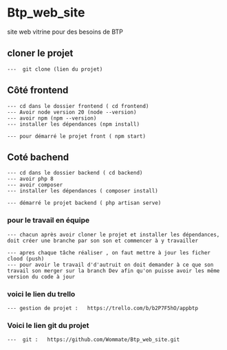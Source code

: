 # Btp_web_site
site web vitrine pour des besoins de BTP

## cloner le projet
    ---  git clone (lien du projet)

## Côté frontend 

    --- cd dans le dossier frontend ( cd frontend)
    --- Avoir node version 20 (node --version)
    --- avoir npm (npm --version)
    --- installer les dépendances (npm install) 

    --- pour démarré le projet front ( npm start)
## Coté bachend 

    --- cd dans le dossier backend ( cd backend)
    --- avoir php 8
    --- avoir composer
    --- installer les dépendances ( composer install)

    --- démarré le projet backend ( php artisan serve)

### pour le travail en équipe

    --- chacun après avoir cloner le projet et installer les dépendances, doit créer une branche par son son et commencer à y travailler

    --- apres chaque tâche réaliser , on faut mettre à jour les ficher clood (push) 
    --- pour avoir le travail d'd'autruit on doit demander à ce que son travail son merger sur la branch Dev afin qu'on puisse avoir les même version du code à jour



### voici le lien du trello 

    --- gestion de projet :   https://trello.com/b/b2P7F5hO/appbtp

### Voici le lien git du projet

    ---  git :   https://github.com/Wommate/Btp_web_site.git

    



